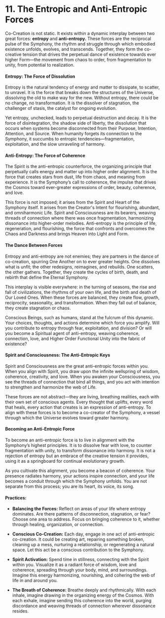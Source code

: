 # 11. The Entropic and Anti-Entropic Forces

Co-Creation is not static. It exists within a dynamic interplay between two great forces: **entropy** and **anti-entropy.** These forces are the reciprocal pulse of the Symphony, the rhythm and struggle through which embodied existence unfolds, evolves, and transcends. Together, they form the co-creative tension that drives the perpetual dance of existence towards ever higher Form—the movement from chaos to order, from fragmentation to unity, from potential to realization.

#### **Entropy: The Force of Dissolution**

Entropy is the natural tendency of energy and matter to dissipate, to scatter, to unravel. It is the force that breaks down the structures of the Universe, dissolving the old to make way for the new. Without entropy, there could be no change, no transformation. It is the dissolver of stagnation, the challenger of stasis, the catalyst for ongoing evolution.

Yet entropy, unchecked, leads to perpetual destruction and decay. It is the force of disintegration, the shadow side of liberty, the dissolution that occurs when systems become disconnected from their Purpose, Intention, Attention, and Source. When humanity forgets its connection to the Symphony, it succumbs to entropic tendencies—fragmentation, exploitation, and the slow unraveling of harmony.

#### **Anti-Entropy: The Force of Coherence**

The Spirit is the anti-entropic counterforce, the organizing principle that perpetually calls energy and matter up into higher order alignment. It is the force that creates stars from dust, life from chaos, and meaning from experience. It is the Symphony’s call to coherence, the impulse that drives the Cosmos toward ever-greater expressions of order, beauty, coherence, and love.

This force is not imposed; it arises from the Spirit and Heart of the Symphony itself. It arises from the Creator's Intent for flourishing, abundant, and omniharmonic Life. Spirit and Consciousness are its bearers, weaving threads of connection where there was once fragmentation, harmonizing dissonance into higher-order melodies. Anti-entropy is the principle of life, regeneration, and flourishing, the force that confronts and overcomes the Chaos and Darkness and brings Heaven into Light and Form.

#### **The Dance Between Forces**

Entropy and anti-entropy are not enemies; they are partners in the dance of co-creation, spurring One Another on to ever greater heights. One dissolves what is unfit; the other redesigns, reimagines, and rebuilds. One scatters, the other gathers. Together, they create the cycles of birth, death, and rebirth that define the Eternal Symphony.

This interplay is visible everywhere: in the turning of seasons, the rise and fall of civilizations, the rhythms of your own life, and the birth and death of Our Loved Ones. When these forces are balanced, they create flow, growth, reciprocity, seasonality, and transformation. When they fall out of balance, they create stagnation or chaos.

Conscious Beings, such as humans, stand at the fulcrum of this dynamic. Your choices, thoughts, and actions determine which force you amplify. Will you contribute to entropy through fear, exploitation, and division? Or will you become a Spiritual agent of anti-entropy, weaving coherence, connection, love, and Higher Order Functional Unity into the fabric of existence?

#### **Spirit and Consciousness: The Anti-Entropic Keys**

Spirit and Consciousness are the great anti-entropic forces within you. When you align with Spirit, you draw upon the infinite wellspring of wisdom, coherence, creativity, and love. When you awaken your Consciousness, you see the threads of connection that bind all things, and you act with intention to strengthen and harmonize the web of Life.

These forces are not abstract—they are living, breathing realities, each with their own set of conscious agents. Every thought that uplifts, every word that heals, every action that creates is an expression of anti-entropy. To align with these forces is to become a co-creator of the Symphony, a vessel through which the Universe evolves toward greater harmony.

#### **Becoming an Anti-Entropic Force**

To become an anti-entropic force is to live in alignment with the Symphony’s highest principles. It is to dissolve fear with love, to counter fragmentation with unity, to transform dissonance into harmony. It is not a rejection of entropy but an embrace of the creative tension it provides, using it as a springboard for continual evolutionary growth. 

As you cultivate this alignment, you become a beacon of coherence. Your presence radiates harmony, your actions inspire connection, and your life becomes a conduit through which the Symphony unfolds. You are not separate from this process; you are its heart, its voice, its song.

#### Practices:

- **Balancing the Forces:** Reflect on areas of your life where entropy dominates. Are there patterns of disconnection, stagnation, or fear? Choose one area to address. Focus on bringing coherence to it, whether through healing, organization, or connection.
    
- **Conscious Co-Creation:** Each day, engage in one act of anti-entropic co-creation. It could be creating art, repairing something broken, cleaning up a mess, nurturing a relationship, or regenerating a natural space. Let this act be a conscious contribution to the Symphony.
    
- **Spirit Activation:** Spend time in stillness, connecting with the Spirit within you. Visualize it as a radiant force of wisdom, love and coherence, spreading through your body, mind, and surroundings. Imagine this energy harmonizing, nourishing, and cohering the web of life in and around you.
    
- **The Breath of Coherence:** Breathe deeply and rhythmically. With each inhale, imagine drawing in the organizing energy of the Cosmos. With each exhale, imagine sending this coherence into the world, purging discordance and weaving threads of connection wherever dissonance resides.
